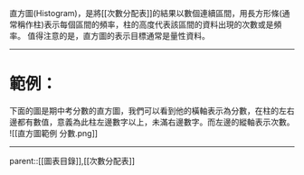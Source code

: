直方圖(Histogram)，是將[[次數分配表]]的結果以數個連續區間，用長方形條(通常稱作柱)表示每個區間的頻率，柱的高度代表該區間的資料出現的次數或是頻率。
值得注意的是，直方圖的表示目標通常是量性資料。
- - -
# 範例：
下面的圖是期中考分數的直方圖，我們可以看到他的橫軸表示為分數，在柱的左右邊都有數值，意義為此柱左邊數字以上，未滿右邊數字。而左邊的縱軸表示次數。
![[直方圖範例 分數.png]]
- - -
parent::[[圖表目錄]],[[次數分配表]]